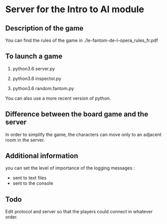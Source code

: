 # Server for the Intro to AI module

## Description of the game

You can find the rules of the game in ./le-fantom-de-l-opera_rules_fr.pdf

## To launch a game

1) python3.6 server.py

2) python3.6 inspector.py

3) python3.6 random.fantom.py

You can also use a more recent version of python.

## Difference between the board game and the server

In order to simplify the game, the characters can move only to an adjacent room in the server.

## Additional information 

you can set the level of importance of the logging messages : 
- sent to text files
- sent to the console

## Todo

Edit protocol and server so that the players could connect in whatever order.
